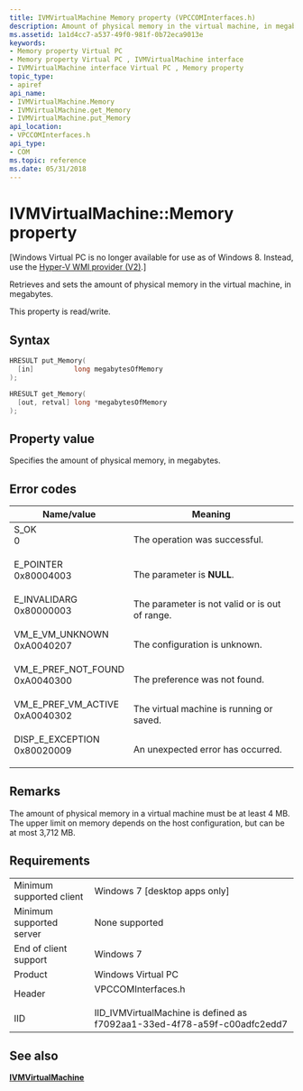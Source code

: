 ```yaml
---
title: IVMVirtualMachine Memory property (VPCCOMInterfaces.h)
description: Amount of physical memory in the virtual machine, in megabytes.
ms.assetid: 1a1d4cc7-a537-49f0-981f-0b72eca9013e
keywords:
- Memory property Virtual PC
- Memory property Virtual PC , IVMVirtualMachine interface
- IVMVirtualMachine interface Virtual PC , Memory property
topic_type:
- apiref
api_name:
- IVMVirtualMachine.Memory
- IVMVirtualMachine.get_Memory
- IVMVirtualMachine.put_Memory
api_location:
- VPCCOMInterfaces.h
api_type:
- COM
ms.topic: reference
ms.date: 05/31/2018
---
```


# IVMVirtualMachine::Memory property

\[Windows Virtual PC is no longer available for use as of Windows 8. Instead, use the [Hyper-V WMI provider (V2)](/windows/desktop/HyperV_v2/windows-virtualization-portal).\]

Retrieves and sets the amount of physical memory in the virtual machine, in megabytes.

This property is read/write.

## Syntax


```C++
HRESULT put_Memory(
  [in]          long megabytesOfMemory
);

HRESULT get_Memory(
  [out, retval] long *megabytesOfMemory
);
```



## Property value

Specifies the amount of physical memory, in megabytes.

## Error codes



| Name/value                                                                                                                                                         | Meaning                                                   |
|--------------------------------------------------------------------------------------------------------------------------------------------------------------------|-----------------------------------------------------------|
| <dl> <dt>S\_OK</dt> <dt>0</dt> </dl>                            | The operation was successful.<br/>                  |
| <dl> <dt>E\_POINTER</dt> <dt>0x80004003</dt> </dl>              | The parameter is **NULL**.<br/>                     |
| <dl> <dt>E\_INVALIDARG</dt> <dt>0x80000003</dt> </dl>           | The parameter is not valid or is out of range.<br/> |
| <dl> <dt>VM\_E\_VM\_UNKNOWN</dt> <dt>0xA0040207</dt> </dl>      | The configuration is unknown.<br/>                  |
| <dl> <dt>VM\_E\_PREF\_NOT\_FOUND</dt> <dt>0xA0040300</dt> </dl> | The preference was not found.<br/>                  |
| <dl> <dt>VM\_E\_PREF\_VM\_ACTIVE</dt> <dt>0xA0040302</dt> </dl> | The virtual machine is running or saved.<br/>       |
| <dl> <dt>DISP\_E\_EXCEPTION</dt> <dt>0x80020009</dt> </dl>      | An unexpected error has occurred.<br/>              |



## Remarks

The amount of physical memory in a virtual machine must be at least 4 MB. The upper limit on memory depends on the host configuration, but can be at most 3,712 MB.

## Requirements



|                                     |                                                                                               |
|-------------------------------------|-----------------------------------------------------------------------------------------------|
| Minimum supported client<br/> | Windows 7 \[desktop apps only\]<br/>                                                    |
| Minimum supported server<br/> | None supported<br/>                                                                     |
| End of client support<br/>    | Windows 7<br/>                                                                          |
| Product<br/>                  | Windows Virtual PC<br/>                                                                 |
| Header<br/>                   | <dl> <dt>VPCCOMInterfaces.h</dt> </dl> |
| IID<br/>                      | IID\_IVMVirtualMachine is defined as f7092aa1-33ed-4f78-a59f-c00adfc2edd7<br/>          |



## See also

<dl> <dt>

[**IVMVirtualMachine**](ivmvirtualmachine.md)
</dt> </dl>

 

